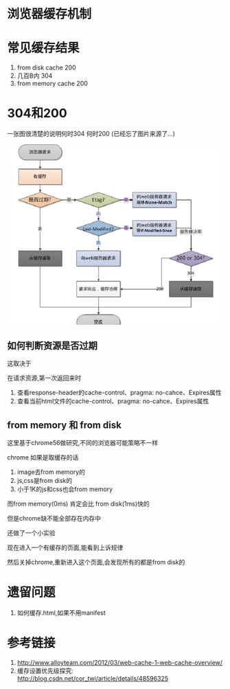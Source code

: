 # 浏览器缓存机制 

# 常见缓存结果

1. from disk cache 200 
2. 几百B内 304
3. from memory cache 200

# 304和200

一张图很清楚的说明何时304 何时200 (已经忘了图片来源了...)

![缓存](/assets/4125925631.png)

## 如何判断资源是否过期

这取决于

在请求资源,第一次返回来时

1. 查看response-header的cache-control、pragma: no-cahce、Expires属性
2. 查看当前html文件的cache-control、pragma: no-cahce、Expires属性

## from memory 和 from disk

这里基于chrome56做研究,不同的浏览器可能策略不一样

chrome 如果是取缓存的话

1. image去from memory的
2. js,css是from disk的
3. 小于1K的js和css也会from memory

而from memory(0ms) 肯定会比 from disk(1ms)快的

但是chrome缺不能全部存在内存中

还做了一个小实验

现在进入一个有缓存的页面,能看到上诉规律

然后关掉chrome,重新进入这个页面,会发现所有的都是from disk的

# 遗留问题

1. 如何缓存.html,如果不用manifest

# 参考链接

1. http://www.alloyteam.com/2012/03/web-cache-1-web-cache-overview/
2. 缓存设置优先级探究: http://blog.csdn.net/cor_twi/article/details/48596325
